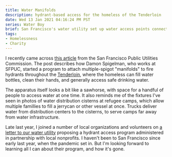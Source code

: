 ```yaml
---
title: Water Manifolds
description: hydrant-based access for the homeless of the Tenderloin
date: Wed 13 Jan 2021 04:16:24 PM PST
series: Water Boy
brief: San Francisco's water utility set up water access points connected to fire hydrants for people on the streets of its most infamous neighborhood.
tags:
- Homelessness
- Charity
---
```


I recently came across [this article](https://sfpucnewsroom.com/community/how-damon-spigelman-lives-out-the-sfpucs-mission-of-providing-safe-drinking-water/) from the San Francisco Public Utilities Commission. The post describes how Damon Spigelman, who works at SFPUC, started a program to attach multiple-spigot "manifolds" to fire hydrants throughout the [Tenderloin](https://en.wikipedia.org/wiki/Tenderloin,_San_Francisco), where the homeless can fill water bottles, clean their hands, and generally access safe drinking water.

The apparatus itself looks a bit like a sawhorse, with space for a handful of people to access water at one time.  It also reminds me of the fixtures I've seen in photos of water distribution cisterns at refugee camps, which allow multiple famillies to fill a jerrycan or other vessel at once. Trucks deliver water from distribution centers to the cisterns, to serve camps far away from water infrastructure.

Late last year, I joined a number of local organizations and volunteers on [a letter to our water utility](https://writing.kemitchell.com/2020/11/27/EBMUD-for-All) proposing a hydrant access program administered in partnership with local nonprofits.  I haven't been to San Francisco since early last year, when the pandemic set in.  But I'm looking forward to learning all I can about their program, and how it's gone.
